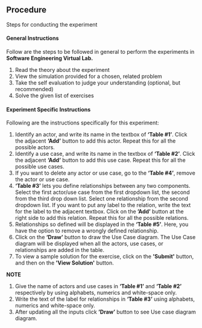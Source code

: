 ## Procedure

Steps for conducting the experiment

#### **General Instructions**

Follow are the steps to be followed in general to perform the experiments in **Software Engineering Virtual Lab.**

1. Read the theory about the experiment
2. View the simulation provided for a chosen, related problem
3. Take the self evaluation to judge your understanding (optional, but recommended)
4. Solve the given list of exercises


#### **Experiment Specific Instructions**
Following are the instructions specifically for this experiment:

1. Identify an actor, and write its name in the textbox of **‘Table #1’**. Click the adjacent **‘Add’** button to add this actor. Repeat this for all the possible actors.
2. Identify a use case, and write its name in the textbox of **‘Table #2’**. Click the adjacent **‘Add’** button to add this use case. Repeat this for all the possible use cases.
3. If you want to delete any actor or use case, go to the **‘Table #4’**, remove the actor or use case.
4. **‘Table #3’** lets you define relationships between any two components. Select the first actor/use case from the first dropdown list, the second from the third drop down list. Select one relationship from the second dropdown list. If you want to put any label to the relation, write the text for the label to the adjacent textbox. Click on the **’Add’** button at the right side to add this relation. Repeat this for all the possible relations.
5. Relationships so defined will be displayed in the **‘Table #5’**. Here, you have the option to remove a wrongly defined relationship.
6. Click on the **‘Draw’** button to draw the Use Case diagram. The Use Case diagram will be displayed when all  the actors, use cases, or relationships are added in the table.
7. To view a sample solution for the exercise, click on the **'Submit'** button, and then on the **'View Solution'** button.


**NOTE** 
 
 1. Give the name of actors and use cases in **‘Table #1’** and **‘Table #2’** respectively by using alphabets, numerics and white-space only.
2. Write the text of the label for relationships in **‘Table #3’** using alphabets, numerics and white-space only.
3. After updating all the inputs click **’Draw’** button to see Use case diagram diagram.